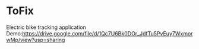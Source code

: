 # ToFix
 Electric bike tracking application
Demo:https://drive.google.com/file/d/1Qc7U6Bk0DOr_JdfTu5PvEuy7WxmorwMp/view?usp=sharing
